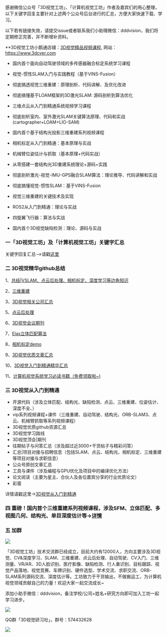 感谢微信公众号「3D视觉工坊」、「计算机视觉工坊」作者及嘉宾们的用心整理，以下关键字回复主要针对上述两个公众号后台进行的汇总，方便大家快速下载、学习。

以下若有链接失效，请提交issue或者联系我们小助理微信：dddvision，我们将定期修正完善，并不断增补资料。

**3D视觉工坊小鹅通店铺：[3D视觉精品视频课程](https://www.3dcver.com), 网站：https://www.3dcver.com

- 国内首个面向自动驾驶领域的多传感器融合标定系统学习课程

- 视觉-惯性SLAM入门与实践教程（基于VINS-Fusion）

- 彻底搞透视觉三维重建：原理剖析、代码讲解、及优化改进

- 彻底搞懂基于LOAM框架的3D激光SLAM: 源码剖析到算法优化 

- 三维点云从入门到精通系统视频学习课程

- 彻底剖析室内、室外激光SLAM关键算法原理、代码和实战(cartographer+LOAM+LIO-SAM)

- 国内首个基于结构光投影三维重建系列视频课程

- 相机标定从入门到精通：基本原理与实战

- 机械臂位姿估计与抓取（基本原理+代码实战）

- 从零搭建一套结构光3D重建系统理论+源码+实践

- 彻底剖析激光-视觉-IMU-GPS融合SLAM算法：理论推导、代码讲解和实战

- 彻底搞懂视觉-惯性SLAM：基于VINS-Fusion

- 视觉三维重建的关键技术及实现

- ROS2从入门到精通：理论与实战

- 四旋翼飞行器：算法与实战

- 国内首个3D视觉缺陷检测：理论、源码与实战 

###  一「3D视觉工坊」及「计算机视觉工坊」关键字汇总

关键字回复汇总——>请戳[这里](3D/keyword.md)

### 二 3D视觉精华github总结

1、[总结|VSLAM、点云后处理、相机标定、深度学习等边角知识](https://github.com/qxiaofan/awsome-3D-Computer-Vision-Resources)

2、[三维重建](https://github.com/qxiaofan/awesome_3d_restruction)

3、[3D视觉相关公司汇总](https://github.com/qxiaofan/awesome_3d_vision_company_summary)

5、[点云后处理](https://github.com/qxiaofan/awesome_PointCloud_process)

6、[3D视觉会议期刊](https://github.com/qxiaofan/awesome_3d_conference_journals)

7、[Elas立体匹配算法](https://github.com/qxiaofan/awesome-Elas-demo)

8、[相机标定demo](https://github.com/qxiaofan/awesome-fisheye-pinhole-camera-calibration)

9、[3D视觉优质文章汇总](https://github.com/qxiaofan/awesome-computer-vision-papers-daily)

10、[3D视觉入门到精通精华汇总](https://github.com/qxiaofan/awesome-3D-Computer-Vision-From-0-To-1)

11、[计算机视觉系统学习必读书籍（免费领取啦~)](https://mp.weixin.qq.com/s?__biz=MzU1MjY4MTA1MQ==&mid=100060043&idx=2&sn=2a02843a04d195151cb40a76c445d9fa&chksm=7bfc00bf4c8b89a90ceca84a2d373feaef19b70c456e0a69e3b3b84cb42667809adb8fbfb0b3&mpshare=1&scene=1&srcid=0310yHya33Mg3TwjV9pcaLxG&sharer_sharetime=1615342114815&sharer_shareid=08a5efa40af25b6a57bd07cf52cdcd42&exportkey=Aw%2BXvOW4NlMCf3hnC45NN4o%3D&pass_ticket=Agt2XaSAqcO2duzuIhjnDnI%2Brv%2FxL7dvwHyuwQ2A0Ut4leBcK6M0EA3ApzhYe9XH&wx_header=0#rd)

### 三 3D视觉从入门到精通

- 开源代码（涉及立体匹配、结构光、缺陷检测、点云、三维重建、位姿估计、深度不全、）
- vip系列视频课程+课件（三维重建、自动驾驶、结构光、ORB-SLAM3、点云、机械臂抓取等系列视频课程）
- 3D视觉优质github资源汇总
- 3D视觉学习路线
- 3D视觉顶会|期刊
- 往期帖子与问答汇总（涉及超过近3000+干货帖子与精彩问答）
- 汇总|项目对接与招聘信息（包括SLAM、点云、结构光、相机标定、三维重建等项目对接与求职信息）
- 公众号原创文章汇总
- 工具与课件（涉及编程与GPU优化及项目中的编译优化方法）
- 论文阅读（主要为星主、合伙人及各位嘉宾分享的行业优质论文）
- 彩蛋

详情请戳这里->[3D视觉从入门到精通](https://mp.weixin.qq.com/s/weShDMbGTf0amg1qu_t8cw)

### 四 重磅！国内首个三维重建系列视频课程，涉及SFM、立体匹配、多视图几何、结构光、单目深度估计等->[详情](https://mp.weixin.qq.com/s/WLyuE3ByntGA-Y0w8GZ29A)

### 五 加群

![](imgs/公众号.jpg)

「3D视觉工坊」技术交流群已经成立，目前大约有12000人，方向主要涉及3D视觉、CV&深度学习、SLAM、三维重建、点云后处理、自动驾驶、CV入门、三维测量、VR/AR、3D人脸识别、医疗影像、缺陷检测、行人重识别、目标跟踪、视觉产品落地、视觉竞赛、车牌识别、硬件选型、学术交流、求职交流、ORB-SLAM系列源码交流、深度估计等。工坊致力于干货输出，不做搬运工，为计算机视觉领域贡献自己的力量！欢迎大家一起交流成长~

添加小助手微信：dddvision，备注学校/公司+姓名+研究方向即可加入工坊一起学习进步。

![](imgs/微信.jpg)

QQ群「3D视觉研习社」，群号：574432628

![](imgs/QQ群.jpg)







